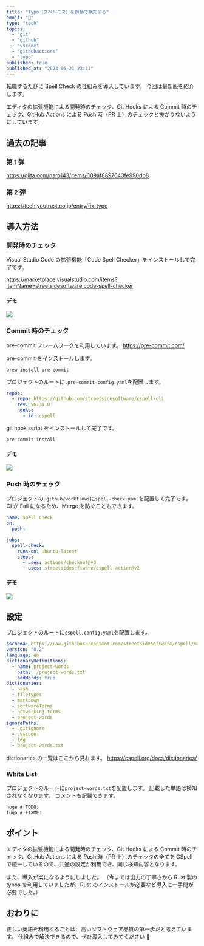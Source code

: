 ```yaml
---
title: "Typo（スペルミス）を自動で検知する"
emoji: "🔡"
type: "tech"
topics:
  - "git"
  - "github"
  - "vscode"
  - "githubactions"
  - "typo"
published: true
published_at: "2023-06-21 23:31"
---
```


転職するたびに Spell Check の仕組みを導入しています。
今回は最新版を紹介します。

エディタの拡張機能による開発時のチェック、Git Hooks による Commit 時のチェック、GitHub Actions による Push 時（PR 上）のチェックと抜かりないようにしています。

## 過去の記事

### 第 1 弾

https://qiita.com/naro143/items/009af8897643fe990db8

### 第 2 弾

https://tech.youtrust.co.jp/entry/fix-typo

## 導入方法

### 開発時のチェック

Visual Studio Code の拡張機能「Code Spell Checker」をインストールして完了です。

https://marketplace.visualstudio.com/items?itemName=streetsidesoftware.code-spell-checker

#### デモ

![](https://storage.googleapis.com/zenn-user-upload/5bbafa52a6e2-20230621.png)

### Commit 時のチェック

pre-commit フレームワークを利用しています。
https://pre-commit.com/

pre-commit をインストールします。

```shell
brew install pre-commit
```

プロジェクトのルートに`.pre-commit-config.yaml`を配置します。

```yaml:.pre-commit-config.yaml
repos:
  - repo: https://github.com/streetsidesoftware/cspell-cli
    rev: v6.31.0
    hooks:
      - id: cspell
```

git hook script をインストールして完了です。

```shell
pre-commit install
```

#### デモ

![](https://storage.googleapis.com/zenn-user-upload/ffd5da35ed64-20230621.png)

### Push 時のチェック

プロジェクトの`.github/workflows`に`spell-check.yaml`を配置して完了です。
CI が Fail になるため、Merge を防ぐこともできます。

```yaml:spell-check.yaml
name: Spell Check
on:
  push:

jobs:
  spell-check:
    runs-on: ubuntu-latest
    steps:
      - uses: actions/checkout@v3
      - uses: streetsidesoftware/cspell-action@v2
```

#### デモ

![](https://storage.googleapis.com/zenn-user-upload/13cd792a9f54-20230621.png)

## 設定

プロジェクトのルートに`cspell.config.yaml`を配置します。

```yaml:cspell.config.yaml
$schema: https://raw.githubusercontent.com/streetsidesoftware/cspell/main/cspell.schema.json
version: "0.2"
language: en
dictionaryDefinitions:
  - name: project-words
    path: ./project-words.txt
    addWords: true
dictionaries:
  - bash
  - filetypes
  - markdown
  - softwareTerms
  - networking-terms
  - project-words
ignorePaths:
  - .gitignore
  - .vscode
  - log
  - project-words.txt
```

dictionaries の一覧はここから見れます。
https://cspell.org/docs/dictionaries/

### White List

プロジェクトのルートに`project-words.txt`を配置します。
記載した単語は検知されなくなります。
コメントも記載できます。

```txt:project-words.txt
hoge # TODO:
fuga # FIXME:
```

## ポイント

エディタの拡張機能による開発時のチェック、Git Hooks による Commit 時のチェック、GitHub Actions による Push 時（PR 上）のチェックの全てを CSpell で統一しているので、共通の設定が利用でき、同じ検知内容となります。

また、導入が楽になるようにしました。
（今までは出力の丁寧さから Rust 製の typos を利用していましたが、Rust のインストールが必要など導入に一手間が必要でした。）

## おわりに

正しい英語を利用することは、高いソフトウェア品質の第一歩だと考えています。
仕組みで解決できるので、ぜひ導入してみてください 🙌
